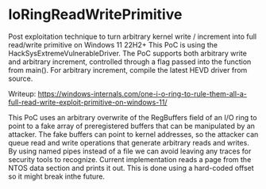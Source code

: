 # IoRingReadWritePrimitive
Post exploitation technique to turn arbitrary kernel write / increment into full read/write primitive on Windows 11 22H2+
This PoC is using the HackSysExtremeVulnerableDriver. The PoC supports both arbitrary write and arbitrary increment, controlled through a flag passed into the function from main(). For arbitrary increment, compile the latest HEVD driver from source.

Writeup: https://windows-internals.com/one-i-o-ring-to-rule-them-all-a-full-read-write-exploit-primitive-on-windows-11/

This PoC uses an arbitrary overwrite of the RegBuffers field of an I/O ring to point to a fake array of preregistered buffers that can be manipulated by an attacker. The fake buffers can point to kernel addresses, so the attacker can queue read and write operations that generate arbitrary reads and writes.
By using named pipes instead of a file we can avoid leaving any traces for security tools to recognize.
Current implementation reads a page from the NTOS data section and prints it out. This is done using a hard-coded offset so it might break inthe future.
